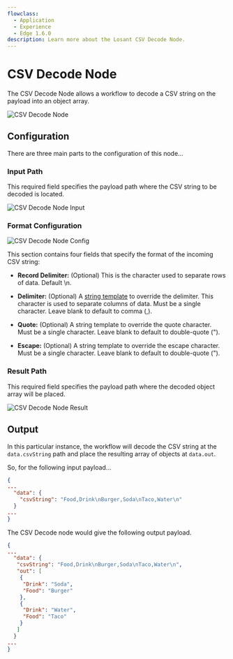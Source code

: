 ```yaml
---
flowclass:
  - Application
  - Experience
  - Edge 1.6.0
description: Learn more about the Losant CSV Decode Node.
---
```


# CSV Decode Node

The CSV Decode Node allows a workflow to decode a CSV string on the payload into an object array.

![CSV Decode Node](/images/workflows/logic/csv-decode-node.png "CSV Decode Node")

## Configuration

There are three main parts to the configuration of this node...

### Input Path

This required field specifies the payload path where the CSV string to be decoded is located.

![CSV Decode Node Input](/images/workflows/logic/csv-decode-node-input.png "CSV Decode Node Input")

### Format Configuration

![CSV Decode Node Config](/images/workflows/logic/csv-decode-node-config.png "CSV Decode Node Config")

This section contains four fields that specify the format of the incoming CSV string:

* **Record Delimiter:** (Optional) This is the character used to separate rows of data. Default \n.

* **Delimiter:** (Optional) A [string template](/workflows/accessing-payload-data/#string-templates) to override the delimiter. This character is used to separate columns of data. Must be a single character. Leave blank to default to comma (,).

* **Quote:** (Optional) A string template to override the quote character. Must be a single character. Leave blank to default to double-quote (").

* **Escape:** (Optional) A string template to override the escape character. Must be a single character. Leave blank to default to double-quote (").

### Result Path

This required field specifies the payload path where the decoded object array will be placed.

![CSV Decode Node Result](/images/workflows/logic/csv-decode-node-result.png "CSV Decode Node Result")

## Output

In this particular instance, the workflow will decode the CSV string at the `data.csvString` path and place the resulting array of objects at `data.out`.

So, for the following input payload...

```json
{
...
  "data": {
    "csvString": "Food,Drink\nBurger,Soda\nTaco,Water\n"
  }
...
}
```

The CSV Decode node would give the following output payload.

```json
{
...
  "data": {
   "csvString": "Food,Drink\nBurger,Soda\nTaco,Water\n",
   "out": [
    {
     "Drink": "Soda",
     "Food": "Burger"
    },
    {
     "Drink": "Water",
     "Food": "Taco"
    }
   ]
  }
...
}
```